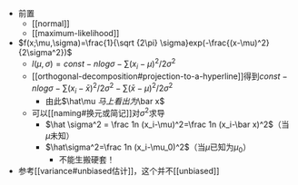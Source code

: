 - 前置
  - [[normal]]
  - [[maximum-likelihood]]
- $f(x;\mu,\sigma)=\frac{1}{\sqrt {2\pi} \sigma}exp(-\frac{(x-\mu)^2}{2\sigma^2})$
  - $l(\mu,\sigma)=const-nlog\sigma-\sum (x_i-\mu)^2/2\sigma^2$
  - [[orthogonal-decomposition#projection-to-a-hyperline]]得到$const-nlog\sigma-\sum(x_i-\bar x)^2/2\sigma^2 - \sum(\bar x-\mu)^2/2\sigma^2$
    - 由此$\hat\mu $马上看出为$\bar x$
  - 可以[[naming#换元或简记]]对$\sigma^2$求导
    - $\hat \sigma^2 = \frac 1n (x_i-\mu)^2=\frac 1n (x_i-\bar x)^2$（当$\mu$未知）
    - $\hat\sigma^2=\frac 1n (x_i-\mu_0)^2$（当$\mu$已知为$\mu_0$）
      - 不能生搬硬套！
- 参考[[variance#unbiased估计]]，这个并不[[unbiased]]